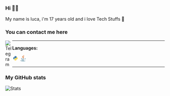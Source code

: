 
### Hi 👋🏼

My name is luca, i'm 17 years old and i love Tech Stuffs 🤖





### You can contact me here
<a target="_blank" href="tg://user?id=541555995">
  <img align="left" alt="Telegram" width="22px" src="https://cdn.jsdelivr.net/npm/simple-icons@v3/icons/telegram.svg" />
</a>


----

**Languages:** 

<code><img height="20" src="https://raw.githubusercontent.com/github/explore/80688e429a7d4ef2fca1e82350fe8e3517d3494d/topics/python/python.png"></code>
<code><img height="20" src="https://raw.githubusercontent.com/github/explore/80688e429a7d4ef2fca1e82350fe8e3517d3494d/topics/java/java.png"></code>

----

### My GitHub stats

![Stats](https://github-readme-stats.vercel.app/api?username=iimrudy&show_icons=true&theme=tokyonight)
